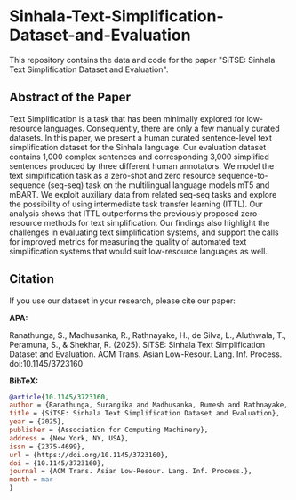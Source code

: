 # Sinhala-Text-Simplification-Dataset-and-Evaluation

This repository contains the data and code for the paper "SiTSE: Sinhala Text Simplification Dataset and Evaluation".

## Abstract of the Paper

Text Simplification is a task that has been minimally explored for low-resource languages. Consequently, there are only a few manually curated datasets. In this paper, we present a human curated sentence-level text simplification dataset for the Sinhala language. Our evaluation dataset contains 1,000 complex sentences and corresponding 3,000 simplified sentences produced by three different human annotators. We model the text simplification task as a zero-shot and zero resource sequence-to-sequence (seq-seq) task on the multilingual language models mT5 and mBART. We exploit auxiliary data from related seq-seq tasks and explore the possibility of using intermediate task transfer learning (ITTL). Our analysis shows that ITTL outperforms the previously proposed zero-resource methods for text simplification. Our findings also highlight the challenges in evaluating text simplification systems, and support the calls for improved metrics for measuring the quality of automated text simplification systems that would suit low-resource languages as well. 

## Citation

If you use our dataset in your research, please cite our paper:

**APA:**

Ranathunga, S., Madhusanka, R., Rathnayake, H., de Silva, L., Aluthwala, T., Peramuna, S., & Shekhar, R. (2025). SiTSE: Sinhala Text Simplification Dataset and Evaluation. ACM Trans. Asian Low-Resour. Lang. Inf. Process. doi:10.1145/3723160

**BibTeX:**
```bibtex
@article{10.1145/3723160,
author = {Ranathunga, Surangika and Madhusanka, Rumesh and Rathnayake, Himashi and de Silva, Lahiru and Aluthwala, Thamindu and Peramuna, Saman and Shekhar, Ravi},
title = {SiTSE: Sinhala Text Simplification Dataset and Evaluation},
year = {2025},
publisher = {Association for Computing Machinery},
address = {New York, NY, USA},
issn = {2375-4699},
url = {https://doi.org/10.1145/3723160},
doi = {10.1145/3723160},
journal = {ACM Trans. Asian Low-Resour. Lang. Inf. Process.},
month = mar
}
```
